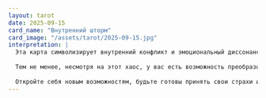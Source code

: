 ```yaml
---
layout: tarot
date: 2025-09-15
card_name: "Внутренний шторм"
card_image: "/assets/tarot/2025-09-15.jpg"
interpretation: |
  Эта карта символизирует внутренний конфликт и эмоциональный диссонанс, который может настигнуть нас в течение дня. Внутренний Шторм говорит о том, что мы можем столкнуться с сильными эмоциями или разочарованиями, которые, возможно, долгое время оставались подавленными. Это может быть вызвано ситуацией на работе, в отношениях, или, возможно, внутренним напряжением в результате незавершённых дел.
  
  Тем не менее, несмотря на этот хаос, у вас есть возможность преобразовать эту бурю в нечто продуктивное. Постарайтесь не прятаться от своих эмоций; дайте им возможность проявиться. Этот день может стать катализатором для важных перемен в вашей жизни. Не бойтесь навести порядок в своих мыслях и чувствах, ведь ураган может стать началом нового этапа, когда вы наконец продвинетесь вперёд, оставив все сомнения позади.
  
  Откройте себя новым возможностям, будьте готовы принять свои страхи и переживания, и используйте их как источник силы. Ваша смелость и готовность к переменам приведут к светлому будущему. Сегодняшний день — это возможность для личной трансформации.
---
```

